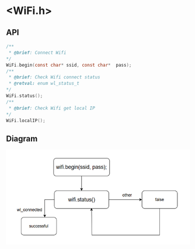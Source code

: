 # <WiFi.h>
## API
``` C
/**
 * @brief: Connect Wifi
*/
WiFi.begin(const char* ssid, const char*  pass);
/**
 * @brief: Check Wifi connect status
 * @retval: enum wl_status_t
*/
WiFi.status();
/**
 * @brief: Check Wifi get local IP 
*/
WiFi.localIP();
```

## Diagram
![image](wifi_diagram.png)
